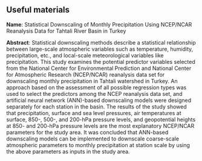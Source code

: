 ## Useful materials

**Name**:
Statistical Downscaling of Monthly Precipitation Using NCEP/NCAR Reanalysis Data for Tahtali River Basin in Turkey

**Abstract**:
Statistical downscaling methods describe a statistical relationship between large-scale atmospheric variables such as temperature, humidity, precipitation, etc., and local-scale meteorological variables like precipitation. This study examines the potential predictor variables selected from the National Center for Environmental Prediction and National Center for Atmospheric Research (NCEP/NCAR) reanalysis data set for downscaling monthly precipitation in Tahtali watershed in Turkey. An approach based on the assessment of all possible regression types was used to select the predictors among the NCEP reanalysis data set, and artificial neural network (ANN)-based downscaling models were designed separately for each station in the basin. The results of the study showed that precipitation, surface and sea level pressures, air temperatures at surface, 850-, 500-, and 200-hPa pressure levels, and geopotential heights at 850- and 200-hPa pressure levels are the most explanatory NCEP/NCAR parameters for the study area. It was concluded that ANN-based downscaling models can be implemented to downscale coarse-scale atmospheric parameters to monthly precipitation at station scale by using the above parameters as inputs in the study area.



